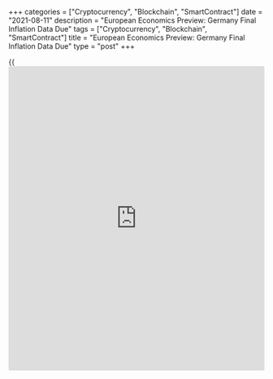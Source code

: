 +++
categories = ["Cryptocurrency", "Blockchain", "SmartContract"]
date = "2021-08-11"
description = "European Economics Preview: Germany Final Inflation Data Due"
tags = ["Cryptocurrency", "Blockchain", "SmartContract"]
title = "European Economics Preview: Germany Final Inflation Data Due"
type = "post"
+++

{{<iframe id="large-banner" src="https://www.bounty.group/#slide=4.0" width="100%" height="600" scrolling="no" style="border: 0px solid rgb(216, 221, 230); border-radius: 3px;">}}

Final consumer prices from Germany and Italy are due on Wednesday,
headlining a light day for the European economic [news](https://www.letsplayfx.com/blog/forex-news-website/).

At 2.00 am ET, Destatis is slated to issue Germany's final consumer
prices for July. According to preliminary estimate, inflation based on
the harmonized index of consumer prices, which is meant for EU
comparison, advanced to 3.1 percent from 2.1 percent in June.

In the meantime, Romania's consumer price data is due. Inflation is seen
easing to 4.9 percent in July from 3.9 percent in June.

At 4.00 am ET, Italy's Istat publishes final consumer prices for July.
Harmonized inflation is expected to match the flash estimate of 0.9
percent versus 1.3 percent in June.

At 6.00 am ET, unemployment and consumer prices are due from Portugal.

For comments and feedback [contact](https://www.playgroundfx.com/contact/): editorial@rtt[news](https://www.letsplayfx.com/blog/forex-news-website/).com

[Economic News][1]

 **What parts of the world are seeing the best (and worst) economic
performances lately? Click[here][2] to check out our [Econ Scorecard][2]
and find out! See up-to-the-moment [ranking](https://www.playgroundfx.com/blog/crypto-exchange-ranking/)s for the best and worst
performers in [GDP][2], [unemployment rate][3], [inflation][4] and much
more.**

   1. www.rtt[news](https://www.letsplayfx.com/blog/forex-news-website/).com/Content/EconomicNews.aspx
   2. www.rtt[news](https://www.letsplayfx.com/blog/forex-news-website/).com/economic-scorecard/world-rank/GDP/highest-performance.aspx
   3. www.rtt[news](https://www.letsplayfx.com/blog/forex-news-website/).com/economic-scorecard/world-rank/unemployment-rate/lowest-performance.aspx
   4. www.rtt[news](https://www.letsplayfx.com/blog/forex-news-website/).com/economic-scorecard/world-rank/CPI/highest-performance.aspx